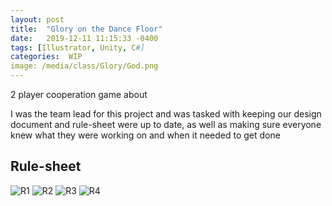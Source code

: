 ```yaml
---
layout: post
title:  "Glory on the Dance Floor"
date:   2019-12-11 11:15:33 -0400
tags: [Illustrator, Unity, C#] 
categories:  WIP
image: /media/class/Glory/God.png
---
```


2 player cooperation game about 

<!--more-->

I was the team lead for this project and was tasked with keeping our design document and rule-sheet were up to date, as well as making sure everyone knew what they were working on and when it needed to get done

## Rule-sheet

![R1]({{site.url}}/media/class/Glory/R1.png)
![R2]({{site.url}}/media/class/Glory/R2.png)
![R3]({{site.url}}/media/class/Glory/R3.png)
![R4]({{site.url}}/media/class/Glory/R4.png)